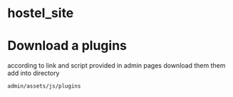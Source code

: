 # hostel_site

# Download a plugins 

according to link and script provided in admin pages download them them add into directory

  ```
  admin/assets/js/plugins
  ```
